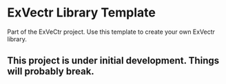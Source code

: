 # ExVectr Library Template
Part of the ExVeCtr project. 
Use this template to create your own ExVectr library.
## **This project is under initial development. Things will probably break.**
